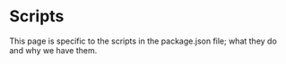 # Scripts
This page is specific to the scripts in the package.json file; what they do and why we have them.